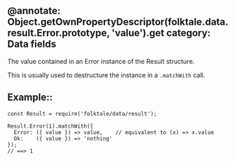 @annotate: Object.getOwnPropertyDescriptor(folktale.data.result.Error.prototype, 'value').get
category: Data fields
---

The value contained in an Error instance of the Result structure.

This is usually used to destructure the instance in a `.matchWith` call.

## Example::

    const Result = require('folktale/data/result');

    Result.Error(1).matchWith({
      Error: ({ value }) => value,    // equivalent to (x) => x.value
      Ok:    ({ value }) => 'nothing'
    });
    // ==> 1

